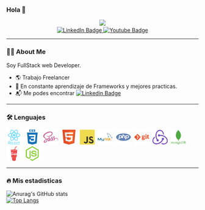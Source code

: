 
### Hola :wave:

<div id="logo" align="center">
 <img src="https://media0.giphy.com/media/5eLDrEaRGHegx2FeF2/giphy.gif?cid=ecf05e4775ld2r5x28t02v2iuhkgxkevt0f3imcidh1sksk7&rid=giphy.gif&ct=s" width="200"/>

</div>
 <div id="badges" align="center">
  <a href="https://www.linkedin.com/in/federico-malfasi-5624bb174/">
    <img src="https://img.shields.io/badge/LinkedIn-blue?style=for-the-badge&logo=linkedin&logoColor=white" alt="LinkedIn Badge"/>
  </a>
  <a href="https://www.instagram.com/soy_ufedev/">
    <img src="https://img.shields.io/badge/-Instagram-grey?style=for-the-badge&logo=instagram" alt="Youtube Badge"/>
  </a>
 
</div>

---

### :man_technologist: About Me  
Soy FullStack web Developer.
* :earth_americas: Trabajo Freelancer
* :telescope: En constante aprendizaje de Frameworks y mejores practicas.
* :mailbox_with_mail: Me podes encontrar  [![Linkedin Badge](https://img.shields.io/badge/Malfasi-Federico-blue?style=flat&logo=linkedin&logoColor=white)](https://www.linkedin.com/in/federico-malfasi-5624bb174)

---
### :hammer_and_wrench: Lenguajes
<div>
  <img src="https://github.com/devicons/devicon/blob/master/icons/react/react-original-wordmark.svg" title="React" alt="React" width="40" height="40"/>&nbsp;
  <img src="https://github.com/devicons/devicon/blob/master/icons/css3/css3-plain-wordmark.svg"  title="CSS3" alt="CSS" width="40" height="40"/>&nbsp;
  <img src="https://github.com/devicons/devicon/blob/master/icons/sass/sass-original.svg"  title="Sass" alt="Sass" width="40" height="40"/>&nbsp;
  <img src="https://github.com/devicons/devicon/blob/master/icons/html5/html5-original.svg" title="HTML5" alt="HTML" width="40" height="40"/>&nbsp;
  <img src="https://github.com/devicons/devicon/blob/master/icons/javascript/javascript-original.svg" title="JavaScript" alt="JavaScript" width="40"height="40"/>&nbsp;
  <img src="https://github.com/devicons/devicon/blob/master/icons/mysql/mysql-original-wordmark.svg" title="MySQL"  alt="MySQL" width="40" height="40"/>&nbsp;
  <img src="https://raw.githubusercontent.com/devicons/devicon/master/icons/php/php-plain.svg" title="PHP" alt="PHP" width="40" height="40"/>&nbsp;
  <img src="https://github.com/devicons/devicon/blob/master/icons/git/git-plain-wordmark.svg" title="Git" **alt="Git" width="40" height="40"/>&nbsp;
  <img src="https://github.com/devicons/devicon/blob/master/icons/redux/redux-original.svg" title="Redux" **alt="Redux" width="40" height="40"/>&nbsp;
  <img src="https://github.com/devicons/devicon/blob/master/icons/mongodb/mongodb-plain-wordmark.svg" tittle="MongoDB" **alt="MongoDB" width="40" height="40"/>&nbsp;
<img src="https://github.com/devicons/devicon/blob/master/icons/gulp/gulp-plain.svg" tittle="Gulp" **alt="Gulp" width="40" height="40"/>&nbsp;
<img src="https://github.com/devicons/devicon/blob/master/icons/nodejs/nodejs-plain.svg" tittle="NodeJs" **alt="NodeJs" width="40" height="40"/>
</div>


  
---
### :fire: Mis estadisticas  
  
  

![Anurag's GitHub stats](https://github-readme-stats.vercel.app/api?username=ufedev&show_icons=true&theme=dracula)  
[![Top Langs](https://github-readme-stats.vercel.app/api/top-langs/?username=ufedev&layout=compact)](https://github.com/anuraghazra/github-readme-stats)  


